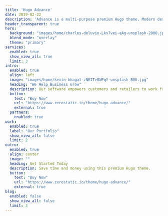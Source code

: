```yaml
---
title: 'Hugo Advance'
date: 2019-02-22
description: 'Advance is a multi-purpose premium Hugo theme. Modern design, clean code and highly configurable.'
header_transparent: true
hero:
  background: "images/home/charles-deluvio-Lks7vei-eAg-unsplash-2000.jpg"
  blend_mode: "overlay"
  theme: "primary"
services: 
  enabled: true
  show_view_all: true
  limit: 3
intro:
  enabled: true
  align: left
  image: "images/home/kevin-bhagat-zNRITe8NPqY-unsplash-800.jpg"
  heading: "We Help Business Grow"
  description: Our software empowers customers and retailers to work from anywhere in the world, on the go, or at home.
  button: 
    text: "Buy Now"
    url: "https://www.zerostatic.io/theme/hugo-advance/"
    external: true
  partners:
    enabled: true
work:
  enabled: true
  label: "Our Portfolio"
  show_view_all: false
  limit: 2
outro:
  enabled: true
  align: center
  image: ""
  heading: Get Started Today
  description: Save time and money using this premium Hugo theme.
  button: 
    text: "Buy Now"
    url: "https://www.zerostatic.io/theme/hugo-advance/"
    external: true
blog:
  enabled: false
  show_view_all: false
  limit: 3
---
```

